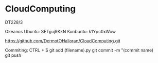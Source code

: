 # CloudComputing
DT228/3

Okeanos
Ubuntu: SFTguj9KkN
Kunbuntu: k1Ypc0xWxw

https://github.com/DermotOHalloran/CloudComputing.git

Commiting:
CTRL + S
git add (filename).py
git commit -m "(commit name)
git push



